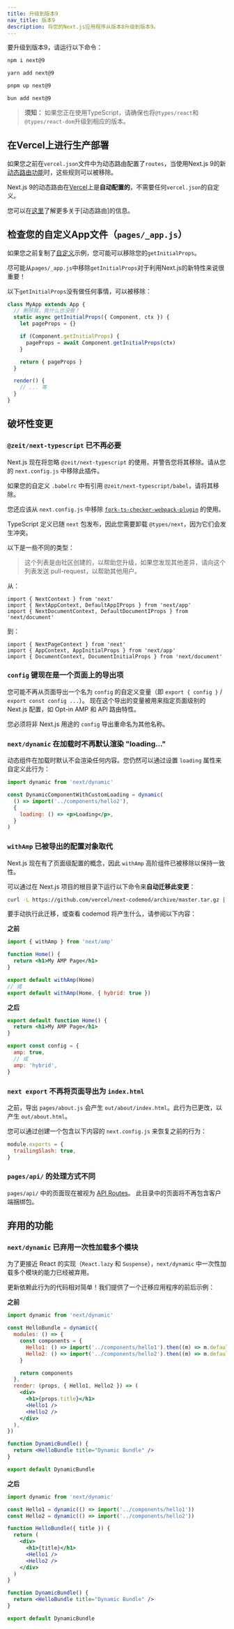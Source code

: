 ```yaml
---
title: 升级到版本9
nav_title: 版本9
description: 将您的Next.js应用程序从版本8升级到版本9。
---
```


要升级到版本9，请运行以下命令：

```bash 
npm i next@9
```

```bash 
yarn add next@9
```

```bash 
pnpm up next@9
```

```bash 
bun add next@9
```

> **须知：** 如果您正在使用TypeScript，请确保也将`@types/react`和`@types/react-dom`升级到相应的版本。

## 在Vercel上进行生产部署

如果您之前在`vercel.json`文件中为动态路由配置了`routes`，当使用Next.js 9的新[动态路由功能](/docs/pages/building-your-application/routing/dynamic-routes)时，这些规则可以被移除。

Next.js 9的动态路由在[Vercel](https://vercel.com/)上是**自动配置的**，不需要任何`vercel.json`的自定义。

您可以在[这里](/docs/pages/building-your-application/routing/dynamic-routes)了解更多关于[动态路由]的信息。

## 检查您的自定义App文件（`pages/_app.js`）

如果您之前复制了[自定义<App>](/docs/pages/building-your-application/routing/custom-app)示例，您可能可以移除您的`getInitialProps`。

尽可能从`pages/_app.js`中移除`getInitialProps`对于利用Next.js的新特性来说很重要！

以下`getInitialProps`没有做任何事情，可以被移除：

```js
class MyApp extends App {
  // 删除我，我什么也没做！
  static async getInitialProps({ Component, ctx }) {
    let pageProps = {}

    if (Component.getInitialProps) {
      pageProps = await Component.getInitialProps(ctx)
    }

    return { pageProps }
  }

  render() {
    // ... 等
  }
}
```
## 破坏性变更

### `@zeit/next-typescript` 已不再必要

Next.js 现在将忽略 `@zeit/next-typescript` 的使用，并警告您将其移除。请从您的 `next.config.js` 中移除此插件。

如果您的自定义 `.babelrc` 中有引用 `@zeit/next-typescript/babel`，请将其移除。

您还应该从 `next.config.js` 中移除 [`fork-ts-checker-webpack-plugin`](https://github.com/Realytics/fork-ts-checker-webpack-plugin/issues) 的使用。

TypeScript 定义已随 `next` 包发布，因此您需要卸载 `@types/next`，因为它们会发生冲突。

以下是一些不同的类型：

> 这个列表是由社区创建的，以帮助您升级，如果您发现其他差异，请向这个列表发送 pull-request，以帮助其他用户。

从：

```tsx
import { NextContext } from 'next'
import { NextAppContext, DefaultAppIProps } from 'next/app'
import { NextDocumentContext, DefaultDocumentIProps } from 'next/document'
```

到：

```tsx
import { NextPageContext } from 'next'
import { AppContext, AppInitialProps } from 'next/app'
import { DocumentContext, DocumentInitialProps } from 'next/document'
```

### `config` 键现在是一个页面上的导出项

您可能不再从页面导出一个名为 `config` 的自定义变量（即 `export { config }` / `export const config ...`）。
现在这个导出的变量被用来指定页面级别的 Next.js 配置，如 Opt-in AMP 和 API 路由特性。

您必须将非 Next.js 用途的 `config` 导出重命名为其他名称。

### `next/dynamic` 在加载时不再默认渲染 "loading..."

动态组件在加载时默认不会渲染任何内容。您仍然可以通过设置 `loading` 属性来自定义此行为：

```jsx
import dynamic from 'next/dynamic'

const DynamicComponentWithCustomLoading = dynamic(
  () => import('../components/hello2'),
  {
    loading: () => <p>Loading</p>,
  }
)
```

### `withAmp` 已被导出的配置对象取代

Next.js 现在有了页面级配置的概念，因此 `withAmp` 高阶组件已被移除以保持一致性。

可以通过在 Next.js 项目的根目录下运行以下命令来**自动迁移此变更**：

```bash 
curl -L https://github.com/vercel/next-codemod/archive/master.tar.gz | tar -xz --strip=2 next-codemod-master/transforms/withamp-to-config.js npx jscodeshift -t ./withamp-to-config.js pages/**/*.js
```

要手动执行此迁移，或查看 codemod 将产生什么，请参阅以下内容：

**之前**

```jsx
import { withAmp } from 'next/amp'

function Home() {
  return <h1>My AMP Page</h1>
}

export default withAmp(Home)
// 或
export default withAmp(Home, { hybrid: true })
```

**之后**

```jsx
export default function Home() {
  return <h1>My AMP Page</h1>
}

export const config = {
  amp: true,
  // 或
  amp: 'hybrid',
}
```

### `next export` 不再将页面导出为 `index.html`

之前，导出 `pages/about.js` 会产生 `out/about/index.html`。此行为已更改，以产生 `out/about.html`。

您可以通过创建一个包含以下内容的 `next.config.js` 来恢复之前的行为：

```js filename="next.config.js"
module.exports = {
  trailingSlash: true,
}
```

### `pages/api/` 的处理方式不同

`pages/api/` 中的页面现在被视为 [API Routes](https://nextjs.org/blog/next-9#api-routes)。
此目录中的页面将不再包含客户端捆绑包。
## 弃用的功能

### `next/dynamic` 已弃用一次性加载多个模块

为了更接近 React 的实现（`React.lazy` 和 `Suspense`），`next/dynamic` 中一次性加载多个模块的能力已经被弃用。

更新依赖此行为的代码相对简单！我们提供了一个迁移应用程序的前后示例：

**之前**

```jsx
import dynamic from 'next/dynamic'

const HelloBundle = dynamic({
  modules: () => {
    const components = {
      Hello1: () => import('../components/hello1').then((m) => m.default),
      Hello2: () => import('../components/hello2').then((m) => m.default),
    }

    return components
  },
  render: (props, { Hello1, Hello2 }) => (
    <div>
      <h1>{props.title}</h1>
      <Hello1 />
      <Hello2 />
    </div>
  ),
})

function DynamicBundle() {
  return <HelloBundle title="Dynamic Bundle" />
}

export default DynamicBundle
```

**之后**

```jsx
import dynamic from 'next/dynamic'

const Hello1 = dynamic(() => import('../components/hello1'))
const Hello2 = dynamic(() => import('../components/hello2'))

function HelloBundle({ title }) {
  return (
    <div>
      <h1>{title}</h1>
      <Hello1 />
      <Hello2 />
    </div>
  )
}

function DynamicBundle() {
  return <HelloBundle title="Dynamic Bundle" />
}

export default DynamicBundle
```